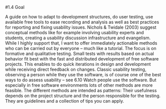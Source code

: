 #1.4 Goal

A guide on how to adapt to development structures, do user testing, use available free tools to ease recording and analysis as well as best practices for reporting and fixing usability issues. 
Nichols & Twidale (2003) suggest conceptual methods like for example involving usability experts and students, creating a usability discussion infrastructure and evangelism. While I highly support that, I want to offer immediately actionable methods who can be carried out by everyone – much like a tutorial. 
The focus is on formative and qualitative testing. Small tests with results based on actual behavior fit best with the fast and distributed development of free software projects. This enables to do quick iterations in design and development while receiving direct feedback on changes. 
Classic usability testing, observing a person while they use the software, is of course one of the best ways to do assess usability – see 6.10 Watch people use the software. But especially in free software environments lots of other methods are more feasible. 
The different methods are intended as patterns: Their usefulness depends on the project structure and the person responsible for the testing. They are guidelines and a collection of tips you can apply. 

